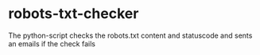 # robots-txt-checker

<p>The python-script checks the robots.txt content and statuscode and sents an emails if the check fails</p>
